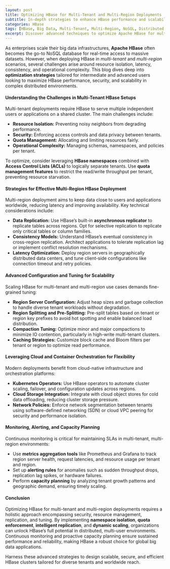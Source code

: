 ```yaml
---
layout: post
title: Optimizing HBase for Multi-Tenant and Multi-Region Deployments
subtitle: In-depth strategies to enhance HBase performance and scalability across multiple tenants and global regions
categories: HBase
tags: [HBase, Big Data, Multi-Tenant, Multi-Region, NoSQL, Distributed Systems, Scalability, Performance Tuning]
excerpt: Discover advanced techniques to optimize Apache HBase for multi-tenant and multi-region environments, improving performance, security, and scalability in distributed big data architectures.
---
```

As enterprises scale their big data infrastructures, **Apache HBase** often becomes the go-to NoSQL database for real-time access to massive datasets. However, when deploying HBase in *multi-tenant* and *multi-region* scenarios, several challenges arise around resource isolation, latency, consistency, and operational complexity. This blog dives deep into **optimization strategies** tailored for intermediate and advanced users looking to maximize HBase performance, security, and scalability in complex distributed environments.

#### Understanding the Challenges in Multi-Tenant HBase Setups

Multi-tenant deployments require HBase to serve multiple independent users or applications on a shared cluster. The main challenges include:

- **Resource Isolation:** Preventing noisy neighbors from degrading performance.
- **Security:** Enforcing access controls and data privacy between tenants.
- **Quota Management:** Allocating and limiting resources fairly.
- **Operational Complexity:** Managing schemas, namespaces, and policies per tenant.

To optimize, consider leveraging **HBase namespaces** combined with **Access Control Lists (ACLs)** to logically separate tenants. Use **quota management features** to restrict the read/write throughput per tenant, preventing resource starvation.

#### Strategies for Effective Multi-Region HBase Deployment

Multi-region deployment aims to keep data close to users and applications worldwide, reducing latency and improving availability. Key technical considerations include:

- **Data Replication:** Use HBase’s built-in **asynchronous replicator** to replicate tables across regions. Opt for selective replication to replicate only critical tables or column families.
- **Consistency Models:** Understand HBase’s eventual consistency in cross-region replication. Architect applications to tolerate replication lag or implement conflict resolution mechanisms.
- **Latency Optimization:** Deploy region servers in geographically distributed data centers, and tune client-side configurations like connection timeout and retry policies.

#### Advanced Configuration and Tuning for Scalability

Scaling HBase for multi-tenant and multi-region use cases demands fine-grained tuning:

- **Region Server Configuration:** Adjust heap sizes and garbage collection to handle diverse tenant workloads without degradation.
- **Region Splitting and Pre-Splitting:** Pre-split tables based on tenant or region key prefixes to avoid hot spotting and enable balanced load distribution.
- **Compaction Tuning:** Optimize minor and major compactions to minimize IO contention, particularly in high-write multi-tenant clusters.
- **Caching Strategies:** Customize block cache and Bloom filters per tenant or region to optimize read performance.

#### Leveraging Cloud and Container Orchestration for Flexibility

Modern deployments benefit from cloud-native infrastructure and orchestration platforms:

- **Kubernetes Operators:** Use HBase operators to automate cluster scaling, failover, and configuration updates across regions.
- **Cloud Storage Integration:** Integrate with cloud object stores for cold data offloading, reducing cluster storage pressure.
- **Network Policies:** Enforce network segmentation between tenants using software-defined networking (SDN) or cloud VPC peering for security and performance isolation.

#### Monitoring, Alerting, and Capacity Planning

Continuous monitoring is critical for maintaining SLAs in multi-tenant, multi-region environments:

- Use **metrics aggregation tools** like Prometheus and Grafana to track region server health, request latencies, and resource usage per tenant and region.
- Set up **alerting rules** for anomalies such as sudden throughput drops, replication lag spikes, or hardware failures.
- Perform **capacity planning** by analyzing tenant growth patterns and geographic demand, ensuring timely scaling.

#### Conclusion

Optimizing HBase for multi-tenant and multi-region deployments requires a holistic approach encompassing security, resource management, replication, and tuning. By implementing **namespace isolation**, **quota enforcement**, **intelligent replication**, and **dynamic scaling**, organizations can unlock HBase’s full potential in distributed, multi-user environments. Continuous monitoring and proactive capacity planning ensure sustained performance and reliability, making HBase a robust choice for global big data applications.

Harness these advanced strategies to design scalable, secure, and efficient HBase clusters tailored for diverse tenants and worldwide reach.
